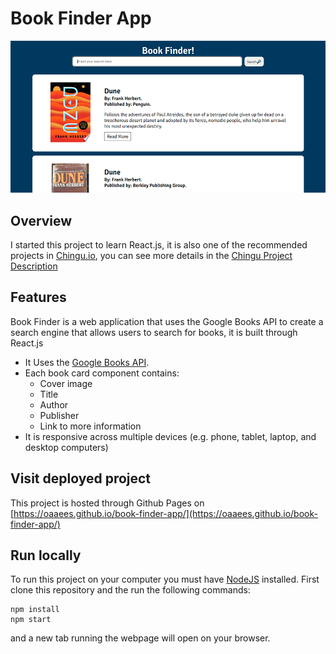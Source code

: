 # Book Finder App

![Book Finder Preview](/assets/screenshot-book-finder-app.PNG)

## Overview

I started this project to learn React.js, it is also one of the recommended projects in [Chingu.io](https://chingu.io/), you can see more details in the [Chingu Project Description](https://github.com/chingu-voyages/soloproject-tier2-bookfinder)

## Features 

Book Finder is a web application that uses the Google Books API to create a search engine that allows users to search for books, it is built through React.js 

- It Uses the [Google Books API](https://developers.google.com/books/).
- Each book card component contains:
  - Cover image
  - Title
  - Author
  - Publisher
  - Link to more information
- It is responsive across multiple devices (e.g. phone, tablet, laptop, and desktop computers)

## Visit deployed project

This project is hosted through Github Pages on [https://oaaees.github.io/book-finder-app/](https://oaaees.github.io/book-finder-app/)

## Run locally 

To run this project on your computer you must have [NodeJS](https://nodejs.org/en/) installed. First clone this repository and the run the following commands:
  ```
  npm install    
  npm start
  ```
and a new tab running the webpage will open on your browser.


